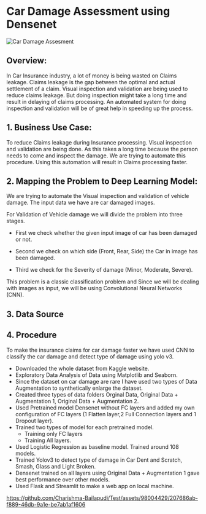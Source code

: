 # Car Damage Assessment using Densenet

![Car Damage Assesment](relative/path/to/image.png)

## Overview:
In Car Insurance industry, a lot of money is being wasted on Claims leakage. Claims leakage is the gap between the optimal and actual settlement of a claim. Visual inspection and validation are being used to reduce claims leakage. But doing inspection might take a long time and result in delaying of claims processing. An automated system for doing inspection and validation will be of great help in speeding up the process.

## 1. Business Use Case:
To reduce Claims leakage during Insurance processing. Visual inspection and validation are being done. As this takes a long time because the person needs to come and inspect the damage. We are trying to automate this procedure. Using this automation will result in Claims processing faster.

## 2. Mapping the Problem to Deep Learning Model:
We are trying to automate the Visual inspection and validation of vehicle damage. The input data we have are car damaged images.

For Validation of Vehicle damage we will divide the problem into three stages. 
* First we check whether the given input image of car has been damaged or not.

* Second we check on which side (Front, Rear, Side) the Car in image has been damaged.

* Third we check for the Severity of damage (Minor, Moderate, Severe).

This problem is a classic classification problem and Since we will be dealing with images as input, we will be using Convolutional Neural Networks (CNN).

## 3. Data Source

## 4. Procedure
To make the insurance claims for car damage faster we have used CNN to classify the car damage and detect type of damage using yolo v3.
* Downloaded the whole dataset from Kaggle website.
* Exploratory Data Analysis of Data using Matplotlib and Seaborn.
* Since the dataset on car damage are rare I have used two types of Data Augmentation to synthetically enlarge the dataset.
* Created three types of data folders Orginal Data, Original Data + Augmentation 1, Original Data + Augmentation 2.
* Used Pretrained model Densenet without FC layers and added my own configuration of FC layers (1 Flatten layer,2 Full Connection layers and 1 Dropout layer).
* Trained two types of model for each pretrained model.
  * Training only FC layers
  * Training All layers.
* Used Logistic Regression as baseline model. Trained around 108 models.
* Trained Yolov3 to detect type of damage in Car Dent and Scratch, Smash, Glass and Light Broken.
* Densenet trained on all layers using Original Data + Augmentation 1 gave best performance over other models.
* Used Flask and Streamlit to make a web app on local machine.


https://github.com/Charishma-Bailapudi/Test/assets/98004429/207686ab-f889-46db-9a1e-be7ab1af1606


  
